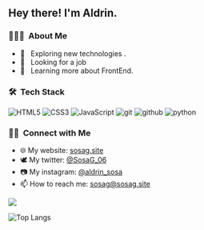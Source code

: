 <h2> Hey there! I'm Aldrin.</h2>

<h3> 👨🏻‍💻 &nbsp;About Me </h3>

- 🤔 &nbsp; Exploring new technologies .
- 💼 &nbsp; Looking for a job
- 🌱 &nbsp; Learning more about FrontEnd.

<h3> 🛠 &nbsp;Tech Stack</h3>

![HTML5](https://img.shields.io/badge/html%205-grey?style=for-the-badge&logo=html5&logoColor=white&labelColor=8E2DE2)
![CSS3](https://img.shields.io/badge/css%203-grey?style=for-the-badge&logo=css3&logoColor=white&labelColor=8E2DE2)
![JavaScript](https://img.shields.io/badge/-JavaScript-grey?style=for-the-badge&logo=javascript&logoColor=white&labelColor=8E2DE2)
![git](https://img.shields.io/badge/-git-grey?style=for-the-badge&logo=git&logoColor=white&labelColor=8E2DE2)
![github](https://img.shields.io/badge/-github-grey?style=for-the-badge&logo=github&logoColor=white&labelColor=8E2DE2)
![python](https://img.shields.io/badge/-python-grey?style=for-the-badge&logo=python&logoColor=white&labelColor=8E2DE2)
<br/>

<h3> 🤝🏻 &nbsp;Connect with Me </h3>

- 🌐 My website: <a href="https://sosag.site" target="_blank">sosag.site</a>
- 🕊️ My twitter: <a href="https://twitter.com/SosaG_06" target="_blank">@SosaG_06</a>
- 📷 My instagram: <a href="https://www.instagram.com/aldrin_sosa/?hl=es-la" target="_blank">@aldrin_sosa</a>
- 📫 How to reach me: <a href="mailto:sosag@sosag.site">sosag@sosag.site</a>

<img src="https://github-readme-stats.vercel.app/api?username=SosaG2&show_icons=true&theme=radical&title_color=8E2DE2&text_color=fff&icon_color=8E2DE2">

![Top Langs](https://github-readme-stats.vercel.app/api/top-langs/?username=SosaG2&theme=radical&title_color=8E2DE2&text_color=fff)

<!---
- 👋 Hi, I’m @SosaG2
- 👀 I’m interested in ...
- 🌱 I’m currently learning ...
- 💞️ I’m looking to collaborate on ...
- 📫 How to reach me https://sosag.site ...

SosaG2/SosaG2 is a ✨ special ✨ repository because its `README.md` (this file) appears on your GitHub profile.
You can click the Preview link to take a look at your changes.
--->
